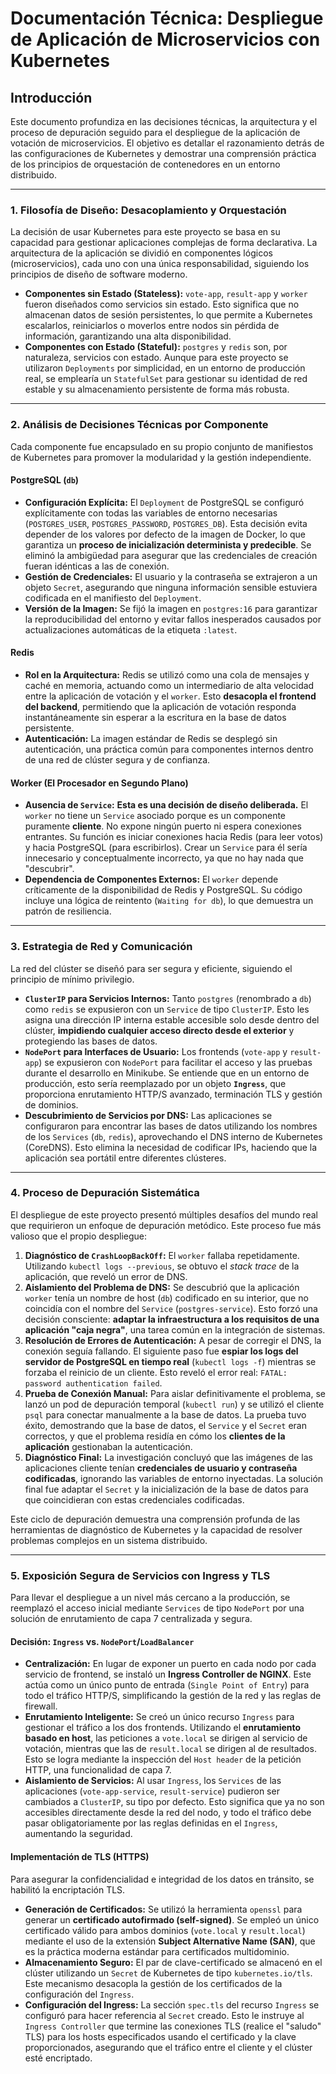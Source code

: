 # Documentación Técnica: Despliegue de Aplicación de Microservicios con Kubernetes

## Introducción

Este documento profundiza en las decisiones técnicas, la arquitectura y el proceso de depuración seguido para el despliegue de la aplicación de votación de microservicios. El objetivo es detallar el razonamiento detrás de las configuraciones de Kubernetes y demostrar una comprensión práctica de los principios de orquestación de contenedores en un entorno distribuido.

---

### 1. Filosofía de Diseño: Desacoplamiento y Orquestación

La decisión de usar Kubernetes para este proyecto se basa en su capacidad para gestionar aplicaciones complejas de forma declarativa. La arquitectura de la aplicación se dividió en componentes lógicos (microservicios), cada uno con una única responsabilidad, siguiendo los principios de diseño de software moderno.

* **Componentes sin Estado (Stateless):** `vote-app`, `result-app` y `worker` fueron diseñados como servicios sin estado. Esto significa que no almacenan datos de sesión persistentes, lo que permite a Kubernetes escalarlos, reiniciarlos o moverlos entre nodos sin pérdida de información, garantizando una alta disponibilidad.
* **Componentes con Estado (Stateful):** `postgres` y `redis` son, por naturaleza, servicios con estado. Aunque para este proyecto se utilizaron `Deployments` por simplicidad, en un entorno de producción real, se emplearía un `StatefulSet` para gestionar su identidad de red estable y su almacenamiento persistente de forma más robusta.

---

### 2. Análisis de Decisiones Técnicas por Componente

Cada componente fue encapsulado en su propio conjunto de manifiestos de Kubernetes para promover la modularidad y la gestión independiente.

#### **PostgreSQL (`db`)**
* **Configuración Explícita:** El `Deployment` de PostgreSQL se configuró explícitamente con todas las variables de entorno necesarias (`POSTGRES_USER`, `POSTGRES_PASSWORD`, `POSTGRES_DB`). Esta decisión evita depender de los valores por defecto de la imagen de Docker, lo que garantiza un **proceso de inicialización determinista y predecible**. Se eliminó la ambigüedad para asegurar que las credenciales de creación fueran idénticas a las de conexión.
* **Gestión de Credenciales:** El usuario y la contraseña se extrajeron a un objeto `Secret`, asegurando que ninguna información sensible estuviera codificada en el manifiesto del `Deployment`.
* **Versión de la Imagen:** Se fijó la imagen en `postgres:16` para garantizar la reproducibilidad del entorno y evitar fallos inesperados causados por actualizaciones automáticas de la etiqueta `:latest`.

#### **Redis**
* **Rol en la Arquitectura:** Redis se utilizó como una cola de mensajes y caché en memoria, actuando como un intermediario de alta velocidad entre la aplicación de votación y el `worker`. Esto **desacopla el frontend del backend**, permitiendo que la aplicación de votación responda instantáneamente sin esperar a la escritura en la base de datos persistente.
* **Autenticación:** La imagen estándar de Redis se desplegó sin autenticación, una práctica común para componentes internos dentro de una red de clúster segura y de confianza.

#### **Worker (El Procesador en Segundo Plano)**
* **Ausencia de `Service`:** **Esta es una decisión de diseño deliberada.** El `worker` no tiene un `Service` asociado porque es un componente puramente **cliente**. No expone ningún puerto ni espera conexiones entrantes. Su función es iniciar conexiones hacia Redis (para leer votos) y hacia PostgreSQL (para escribirlos). Crear un `Service` para él sería innecesario y conceptualmente incorrecto, ya que no hay nada que "descubrir".
* **Dependencia de Componentes Externos:** El `worker` depende críticamente de la disponibilidad de Redis y PostgreSQL. Su código incluye una lógica de reintento (`Waiting for db`), lo que demuestra un patrón de resiliencia.

---

### 3. Estrategia de Red y Comunicación

La red del clúster se diseñó para ser segura y eficiente, siguiendo el principio de mínimo privilegio.

* **`ClusterIP` para Servicios Internos:** Tanto `postgres` (renombrado a `db`) como `redis` se expusieron con un `Service` de tipo `ClusterIP`. Esto les asigna una dirección IP interna estable accesible solo desde dentro del clúster, **impidiendo cualquier acceso directo desde el exterior** y protegiendo las bases de datos.
* **`NodePort` para Interfaces de Usuario:** Los frontends (`vote-app` y `result-app`) se expusieron con `NodePort` para facilitar el acceso y las pruebas durante el desarrollo en Minikube. Se entiende que en un entorno de producción, esto sería reemplazado por un objeto **`Ingress`**, que proporciona enrutamiento HTTP/S avanzado, terminación TLS y gestión de dominios.
* **Descubrimiento de Servicios por DNS:** Las aplicaciones se configuraron para encontrar las bases de datos utilizando los nombres de los `Services` (`db`, `redis`), aprovechando el DNS interno de Kubernetes (CoreDNS). Esto elimina la necesidad de codificar IPs, haciendo que la aplicación sea portátil entre diferentes clústeres.

---

### 4. Proceso de Depuración Sistemática

El despliegue de este proyecto presentó múltiples desafíos del mundo real que requirieron un enfoque de depuración metódico. Este proceso fue más valioso que el propio despliegue:

1.  **Diagnóstico de `CrashLoopBackOff`:** El `worker` fallaba repetidamente. Utilizando `kubectl logs --previous`, se obtuvo el *stack trace* de la aplicación, que reveló un error de DNS.
2.  **Aislamiento del Problema de DNS:** Se descubrió que la aplicación `worker` tenía un nombre de host (`db`) codificado en su interior, que no coincidía con el nombre del `Service` (`postgres-service`). Esto forzó una decisión consciente: **adaptar la infraestructura a los requisitos de una aplicación "caja negra"**, una tarea común en la integración de sistemas.
3.  **Resolución de Errores de Autenticación:** A pesar de corregir el DNS, la conexión seguía fallando. El siguiente paso fue **espiar los logs del servidor de PostgreSQL en tiempo real** (`kubectl logs -f`) mientras se forzaba el reinicio de un cliente. Esto reveló el error real: `FATAL: password authentication failed`.
4.  **Prueba de Conexión Manual:** Para aislar definitivamente el problema, se lanzó un pod de depuración temporal (`kubectl run`) y se utilizó el cliente `psql` para conectar manualmente a la base de datos. La prueba tuvo éxito, demostrando que la base de datos, el `Service` y el `Secret` eran correctos, y que el problema residía en cómo los **clientes de la aplicación** gestionaban la autenticación.
5.  **Diagnóstico Final:** La investigación concluyó que las imágenes de las aplicaciones cliente tenían **credenciales de usuario y contraseña codificadas**, ignorando las variables de entorno inyectadas. La solución final fue adaptar el `Secret` y la inicialización de la base de datos para que coincidieran con estas credenciales codificadas.

Este ciclo de depuración demuestra una comprensión profunda de las herramientas de diagnóstico de Kubernetes y la capacidad de resolver problemas complejos en un sistema distribuido.

---

### 5. Exposición Segura de Servicios con Ingress y TLS

Para llevar el despliegue a un nivel más cercano a la producción, se reemplazó el acceso inicial mediante `Services` de tipo `NodePort` por una solución de enrutamiento de capa 7 centralizada y segura.

#### **Decisión: `Ingress` vs. `NodePort`/`LoadBalancer`**

* **Centralización:** En lugar de exponer un puerto en cada nodo por cada servicio de frontend, se instaló un **Ingress Controller de NGINX**. Este actúa como un único punto de entrada (`Single Point of Entry`) para todo el tráfico HTTP/S, simplificando la gestión de la red y las reglas de firewall.
* **Enrutamiento Inteligente:** Se creó un único recurso `Ingress` para gestionar el tráfico a los dos frontends. Utilizando el **enrutamiento basado en host**, las peticiones a `vote.local` se dirigen al servicio de votación, mientras que las de `result.local` se dirigen al de resultados. Esto se logra mediante la inspección del `Host header` de la petición HTTP, una funcionalidad de capa 7.
* **Aislamiento de Servicios:** Al usar `Ingress`, los `Services` de las aplicaciones (`vote-app-service`, `result-service`) pudieron ser cambiados a `ClusterIP`, su tipo por defecto. Esto significa que ya no son accesibles directamente desde la red del nodo, y todo el tráfico debe pasar obligatoriamente por las reglas definidas en el `Ingress`, aumentando la seguridad.

#### **Implementación de TLS (HTTPS)**

Para asegurar la confidencialidad e integridad de los datos en tránsito, se habilitó la encriptación TLS.

* **Generación de Certificados:** Se utilizó la herramienta `openssl` para generar un **certificado autofirmado (self-signed)**. Se empleó un único certificado válido para ambos dominios (`vote.local` y `result.local`) mediante el uso de la extensión **Subject Alternative Name (SAN)**, que es la práctica moderna estándar para certificados multidominio.
* **Almacenamiento Seguro:** El par de clave-certificado se almacenó en el clúster utilizando un `Secret` de Kubernetes de tipo `kubernetes.io/tls`. Este mecanismo desacopla la gestión de los certificados de la configuración del `Ingress`.
* **Configuración del Ingress:** La sección `spec.tls` del recurso `Ingress` se configuró para hacer referencia al `Secret` creado. Esto le instruye al `Ingress Controller` que termine las conexiones TLS (realice el "saludo" TLS) para los hosts especificados usando el certificado y la clave proporcionados, asegurando que el tráfico entre el cliente y el clúster esté encriptado.